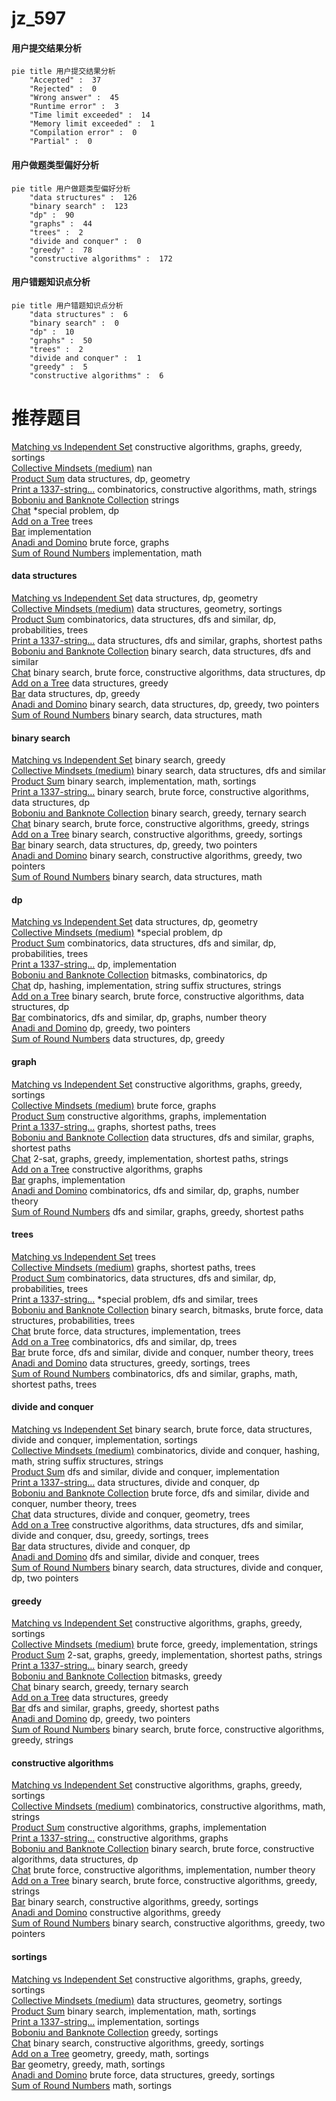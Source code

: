 # jz_597
<!-- tabs:start -->
#### **用户提交结果分析**

```mermaid
pie title 用户提交结果分析
    "Accepted" :  37
    "Rejected" :  0
    "Wrong answer" :  45
    "Runtime error" :  3
    "Time limit exceeded" :  14
    "Memory limit exceeded" :  1
    "Compilation error" :  0
    "Partial" :  0
```
#### **用户做题类型偏好分析**

```mermaid
pie title 用户做题类型偏好分析
    "data structures" :  126
    "binary search" :  123
    "dp" :  90
    "graphs" :  44
    "trees" :  2
    "divide and conquer" :  0
    "greedy" :  78
    "constructive algorithms" :  172
```
#### **用户错题知识点分析**

```mermaid
pie title 用户错题知识点分析
    "data structures" :  6
    "binary search" :  0
    "dp" :  10
    "graphs" :  50
    "trees" :  2
    "divide and conquer" :  1
    "greedy" :  5
    "constructive algorithms" :  6
```
<!-- tabs:end -->
# 推荐题目
[Matching vs  Independent Set](https://codeforces.com/contest/1199/problem/E)		constructive algorithms,
                        graphs,
                        greedy,
                        sortings		  
[Collective Mindsets (medium)](http://codeforces.com/problemset/problem/690/A2)		nan		  
[Product Sum](http://codeforces.com/problemset/problem/631/E)		data structures,
                        dp,
                        geometry		  
[Print a 1337-string...](http://codeforces.com/problemset/problem/1202/D)		combinatorics,
                        constructive algorithms,
                        math,
                        strings		  
[Boboniu and Banknote Collection](http://codeforces.com/problemset/problem/1394/E)		strings		  
[Chat](http://codeforces.com/problemset/problem/928/B)		*special problem,
                        dp		  
[Add on a Tree](https://codeforces.com/contest/1189/problem/D1)		trees		  
[Bar](http://codeforces.com/problemset/problem/56/A)		implementation		  
[Anadi and Domino](https://codeforces.com/contest/1230/problem/C)		brute force,
                        graphs		  
[Sum of Round Numbers](https://codeforces.com/contest/1347/problem/C)		implementation,
                        math		  
<!-- tabs:start -->
#### **data structures**
[Matching vs  Independent Set](http://codeforces.com/problemset/problem/631/E)		data structures,
                        dp,
                        geometry		  
[Collective Mindsets (medium)](http://codeforces.com/problemset/problem/1388/E)		data structures,
                        geometry,
                        sortings		  
[Product Sum](http://codeforces.com/problemset/problem/629/E)		combinatorics,
                        data structures,
                        dfs and similar,
                        dp,
                        probabilities,
                        trees		  
[Print a 1337-string...](http://codeforces.com/problemset/problem/877/D)		data structures,
                        dfs and similar,
                        graphs,
                        shortest paths		  
[Boboniu and Banknote Collection](http://codeforces.com/problemset/problem/932/B)		binary search,
                        data structures,
                        dfs and similar		  
[Chat](http://codeforces.com/problemset/problem/424/D)		binary search,
                        brute force,
                        constructive algorithms,
                        data structures,
                        dp		  
[Add on a Tree](http://codeforces.com/problemset/problem/1477/B)		data structures,
                        greedy		  
[Bar](http://codeforces.com/problemset/problem/1481/E)		data structures,
                        dp,
                        greedy		  
[Anadi and Domino](http://codeforces.com/problemset/problem/1492/C)		binary search,
                        data structures,
                        dp,
                        greedy,
                        two pointers		  
[Sum of Round Numbers](http://codeforces.com/problemset/problem/1490/G)		binary search,
                        data structures,
                        math		  
#### **binary search**
[Matching vs  Independent Set](http://codeforces.com/problemset/problem/604/B)		binary search,
                        greedy		  
[Collective Mindsets (medium)](http://codeforces.com/problemset/problem/932/B)		binary search,
                        data structures,
                        dfs and similar		  
[Product Sum](http://codeforces.com/problemset/problem/492/B)		binary search,
                        implementation,
                        math,
                        sortings		  
[Print a 1337-string...](http://codeforces.com/problemset/problem/424/D)		binary search,
                        brute force,
                        constructive algorithms,
                        data structures,
                        dp		  
[Boboniu and Banknote Collection](http://codeforces.com/problemset/problem/1301/B)		binary search,
                        greedy,
                        ternary search		  
[Chat](http://codeforces.com/problemset/problem/1493/C)		binary search,
                        brute force,
                        constructive algorithms,
                        greedy,
                        strings		  
[Add on a Tree](http://codeforces.com/problemset/problem/1419/D1)		binary search,
                        constructive algorithms,
                        greedy,
                        sortings		  
[Bar](http://codeforces.com/problemset/problem/1492/C)		binary search,
                        data structures,
                        dp,
                        greedy,
                        two pointers		  
[Anadi and Domino](http://codeforces.com/problemset/problem/1463/D)		binary search,
                        constructive algorithms,
                        greedy,
                        two pointers		  
[Sum of Round Numbers](http://codeforces.com/problemset/problem/1490/G)		binary search,
                        data structures,
                        math		  
#### **dp**
[Matching vs  Independent Set](http://codeforces.com/problemset/problem/631/E)		data structures,
                        dp,
                        geometry		  
[Collective Mindsets (medium)](http://codeforces.com/problemset/problem/928/B)		*special problem,
                        dp		  
[Product Sum](http://codeforces.com/problemset/problem/629/E)		combinatorics,
                        data structures,
                        dfs and similar,
                        dp,
                        probabilities,
                        trees		  
[Print a 1337-string...](http://codeforces.com/problemset/problem/1109/A)		dp,
                        implementation		  
[Boboniu and Banknote Collection](http://codeforces.com/problemset/problem/1292/F)		bitmasks,
                        combinatorics,
                        dp		  
[Chat](http://codeforces.com/problemset/problem/356/E)		dp,
                        hashing,
                        implementation,
                        string suffix structures,
                        strings		  
[Add on a Tree](http://codeforces.com/problemset/problem/424/D)		binary search,
                        brute force,
                        constructive algorithms,
                        data structures,
                        dp		  
[Bar](http://codeforces.com/problemset/problem/804/F)		combinatorics,
                        dfs and similar,
                        dp,
                        graphs,
                        number theory		  
[Anadi and Domino](http://codeforces.com/problemset/problem/1250/G)		dp,
                        greedy,
                        two pointers		  
[Sum of Round Numbers](http://codeforces.com/problemset/problem/1481/E)		data structures,
                        dp,
                        greedy		  
#### **graph**
[Matching vs  Independent Set](https://codeforces.com/contest/1199/problem/E)		constructive algorithms,
                        graphs,
                        greedy,
                        sortings		  
[Collective Mindsets (medium)](https://codeforces.com/contest/1230/problem/C)		brute force,
                        graphs		  
[Product Sum](http://codeforces.com/problemset/problem/8/B)		constructive algorithms,
                        graphs,
                        implementation		  
[Print a 1337-string...](http://codeforces.com/problemset/problem/1051/F)		graphs,
                        shortest paths,
                        trees		  
[Boboniu and Banknote Collection](http://codeforces.com/problemset/problem/877/D)		data structures,
                        dfs and similar,
                        graphs,
                        shortest paths		  
[Chat](https://codeforces.com/contest/782/problem/D)		2-sat,
                        graphs,
                        greedy,
                        implementation,
                        shortest paths,
                        strings		  
[Add on a Tree](http://codeforces.com/problemset/problem/1242/E)		constructive algorithms,
                        graphs		  
[Bar](http://codeforces.com/problemset/problem/1250/E)		graphs,
                        implementation		  
[Anadi and Domino](http://codeforces.com/problemset/problem/804/F)		combinatorics,
                        dfs and similar,
                        dp,
                        graphs,
                        number theory		  
[Sum of Round Numbers](http://codeforces.com/problemset/problem/1442/C)		dfs and similar,
                        graphs,
                        greedy,
                        shortest paths		  
#### **trees**
[Matching vs  Independent Set](https://codeforces.com/contest/1189/problem/D1)		trees		  
[Collective Mindsets (medium)](http://codeforces.com/problemset/problem/1051/F)		graphs,
                        shortest paths,
                        trees		  
[Product Sum](http://codeforces.com/problemset/problem/629/E)		combinatorics,
                        data structures,
                        dfs and similar,
                        dp,
                        probabilities,
                        trees		  
[Print a 1337-string...](http://codeforces.com/problemset/problem/1387/B2)		*special problem,
                        dfs and similar,
                        trees		  
[Boboniu and Banknote Collection](http://codeforces.com/problemset/problem/1479/D)		binary search,
                        bitmasks,
                        brute force,
                        data structures,
                        probabilities,
                        trees		  
[Chat](http://codeforces.com/problemset/problem/1511/C)		brute force,
                        data structures,
                        implementation,
                        trees		  
[Add on a Tree](http://codeforces.com/problemset/problem/1499/F)		combinatorics,
                        dfs and similar,
                        dp,
                        trees		  
[Bar](http://codeforces.com/problemset/problem/1491/E)		brute force,
                        dfs and similar,
                        divide and conquer,
                        number theory,
                        trees		  
[Anadi and Domino](http://codeforces.com/problemset/problem/1466/D)		data structures,
                        greedy,
                        sortings,
                        trees		  
[Sum of Round Numbers](http://codeforces.com/problemset/problem/1495/D)		combinatorics,
                        dfs and similar,
                        graphs,
                        math,
                        shortest paths,
                        trees		  
#### **divide and conquer**
[Matching vs  Independent Set](http://codeforces.com/problemset/problem/1461/D)		binary search,
                        brute force,
                        data structures,
                        divide and conquer,
                        implementation,
                        sortings		  
[Collective Mindsets (medium)](http://codeforces.com/problemset/problem/1466/G)		combinatorics,
                        divide and conquer,
                        hashing,
                        math,
                        string suffix structures,
                        strings		  
[Product Sum](http://codeforces.com/problemset/problem/1490/D)		dfs and similar,
                        divide and conquer,
                        implementation		  
[Print a 1337-string...](https://codeforces.com/contest/1483/problem/C)		data structures,
                        divide and conquer,
                        dp		  
[Boboniu and Banknote Collection](http://codeforces.com/problemset/problem/1491/E)		brute force,
                        dfs and similar,
                        divide and conquer,
                        number theory,
                        trees		  
[Chat](http://codeforces.com/problemset/problem/1303/G)		data structures,
                        divide and conquer,
                        geometry,
                        trees		  
[Add on a Tree](http://codeforces.com/problemset/problem/1494/D)		constructive algorithms,
                        data structures,
                        dfs and similar,
                        divide and conquer,
                        dsu,
                        greedy,
                        sortings,
                        trees		  
[Bar](http://codeforces.com/problemset/problem/1482/E)		data structures,
                        divide and conquer,
                        dp		  
[Anadi and Domino](http://codeforces.com/problemset/problem/566/C)		dfs and similar,
                        divide and conquer,
                        trees		  
[Sum of Round Numbers](http://codeforces.com/problemset/problem/1428/F)		binary search,
                        data structures,
                        divide and conquer,
                        dp,
                        two pointers		  
#### **greedy**
[Matching vs  Independent Set](https://codeforces.com/contest/1199/problem/E)		constructive algorithms,
                        graphs,
                        greedy,
                        sortings		  
[Collective Mindsets (medium)](http://codeforces.com/problemset/problem/1411/D)		brute force,
                        greedy,
                        implementation,
                        strings		  
[Product Sum](https://codeforces.com/contest/782/problem/D)		2-sat,
                        graphs,
                        greedy,
                        implementation,
                        shortest paths,
                        strings		  
[Print a 1337-string...](http://codeforces.com/problemset/problem/604/B)		binary search,
                        greedy		  
[Boboniu and Banknote Collection](http://codeforces.com/problemset/problem/1303/D)		bitmasks,
                        greedy		  
[Chat](http://codeforces.com/problemset/problem/1301/B)		binary search,
                        greedy,
                        ternary search		  
[Add on a Tree](http://codeforces.com/problemset/problem/1477/B)		data structures,
                        greedy		  
[Bar](http://codeforces.com/problemset/problem/1442/C)		dfs and similar,
                        graphs,
                        greedy,
                        shortest paths		  
[Anadi and Domino](http://codeforces.com/problemset/problem/1250/G)		dp,
                        greedy,
                        two pointers		  
[Sum of Round Numbers](http://codeforces.com/problemset/problem/1493/C)		binary search,
                        brute force,
                        constructive algorithms,
                        greedy,
                        strings		  
#### **constructive algorithms**
[Matching vs  Independent Set](https://codeforces.com/contest/1199/problem/E)		constructive algorithms,
                        graphs,
                        greedy,
                        sortings		  
[Collective Mindsets (medium)](http://codeforces.com/problemset/problem/1202/D)		combinatorics,
                        constructive algorithms,
                        math,
                        strings		  
[Product Sum](http://codeforces.com/problemset/problem/8/B)		constructive algorithms,
                        graphs,
                        implementation		  
[Print a 1337-string...](http://codeforces.com/problemset/problem/1242/E)		constructive algorithms,
                        graphs		  
[Boboniu and Banknote Collection](http://codeforces.com/problemset/problem/424/D)		binary search,
                        brute force,
                        constructive algorithms,
                        data structures,
                        dp		  
[Chat](http://codeforces.com/problemset/problem/439/C)		brute force,
                        constructive algorithms,
                        implementation,
                        number theory		  
[Add on a Tree](http://codeforces.com/problemset/problem/1493/C)		binary search,
                        brute force,
                        constructive algorithms,
                        greedy,
                        strings		  
[Bar](http://codeforces.com/problemset/problem/1419/D1)		binary search,
                        constructive algorithms,
                        greedy,
                        sortings		  
[Anadi and Domino](http://codeforces.com/problemset/problem/1493/A)		constructive algorithms,
                        greedy		  
[Sum of Round Numbers](http://codeforces.com/problemset/problem/1463/D)		binary search,
                        constructive algorithms,
                        greedy,
                        two pointers		  
#### **sortings**
[Matching vs  Independent Set](https://codeforces.com/contest/1199/problem/E)		constructive algorithms,
                        graphs,
                        greedy,
                        sortings		  
[Collective Mindsets (medium)](http://codeforces.com/problemset/problem/1388/E)		data structures,
                        geometry,
                        sortings		  
[Product Sum](http://codeforces.com/problemset/problem/492/B)		binary search,
                        implementation,
                        math,
                        sortings		  
[Print a 1337-string...](http://codeforces.com/problemset/problem/1121/A)		implementation,
                        sortings		  
[Boboniu and Banknote Collection](http://codeforces.com/problemset/problem/1445/A)		greedy,
                        sortings		  
[Chat](http://codeforces.com/problemset/problem/1419/D1)		binary search,
                        constructive algorithms,
                        greedy,
                        sortings		  
[Add on a Tree](https://codeforces.com/contest/1496/problem/C)		geometry,
                        greedy,
                        math,
                        sortings		  
[Bar](http://codeforces.com/problemset/problem/1495/A)		geometry,
                        greedy,
                        math,
                        sortings		  
[Anadi and Domino](http://codeforces.com/problemset/problem/1497/A)		brute force,
                        data structures,
                        greedy,
                        sortings		  
[Sum of Round Numbers](http://codeforces.com/problemset/problem/1427/A)		math,
                        sortings		  
<!-- tabs:end -->
